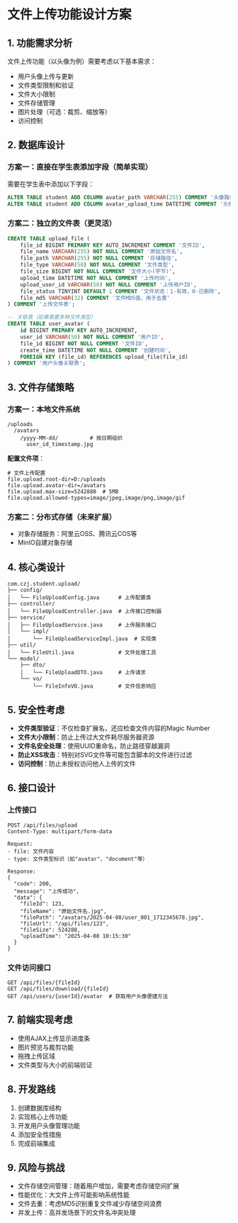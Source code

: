 # 文件上传功能设计方案

## 1. 功能需求分析

文件上传功能（以头像为例）需要考虑以下基本需求：

- 用户头像上传与更新
- 文件类型限制和验证
- 文件大小限制
- 文件存储管理
- 图片处理（可选：裁剪、缩放等）
- 访问控制

## 2. 数据库设计

### 方案一：直接在学生表添加字段（简单实现）

需要在学生表中添加以下字段：
```sql
ALTER TABLE student ADD COLUMN avatar_path VARCHAR(255) COMMENT '头像路径';
ALTER TABLE student ADD COLUMN avatar_upload_time DATETIME COMMENT '头像上传时间';
```

### 方案二：独立的文件表（更灵活）

```sql
CREATE TABLE upload_file (
    file_id BIGINT PRIMARY KEY AUTO_INCREMENT COMMENT '文件ID',
    file_name VARCHAR(255) NOT NULL COMMENT '原始文件名',
    file_path VARCHAR(255) NOT NULL COMMENT '存储路径',
    file_type VARCHAR(50) NOT NULL COMMENT '文件类型',
    file_size BIGINT NOT NULL COMMENT '文件大小(字节)',
    upload_time DATETIME NOT NULL COMMENT '上传时间',
    upload_user_id VARCHAR(50) NOT NULL COMMENT '上传用户ID',
    file_status TINYINT DEFAULT 1 COMMENT '文件状态：1-有效，0-已删除',
    file_md5 VARCHAR(32) COMMENT '文件MD5值，用于去重'
) COMMENT '上传文件表';

-- 关联表（如果需要多种文件类型）
CREATE TABLE user_avatar (
    id BIGINT PRIMARY KEY AUTO_INCREMENT,
    user_id VARCHAR(50) NOT NULL COMMENT '用户ID',
    file_id BIGINT NOT NULL COMMENT '文件ID',
    create_time DATETIME NOT NULL COMMENT '创建时间',
    FOREIGN KEY (file_id) REFERENCES upload_file(file_id)
) COMMENT '用户头像关联表';
```

## 3. 文件存储策略

### 方案一：本地文件系统

```
/uploads
  /avatars
    /yyyy-MM-dd/          # 按日期组织
      user_id_timestamp.jpg
```

**配置文件项**：
```properties
# 文件上传配置
file.upload.root-dir=D:/uploads
file.upload.avatar-dir=/avatars
file.upload.max-size=5242880  # 5MB
file.upload.allowed-types=image/jpeg,image/png,image/gif
```

### 方案二：分布式存储（未来扩展）

- 对象存储服务：阿里云OSS、腾讯云COS等
- MinIO自建对象存储

## 4. 核心类设计

```
com.czj.student.upload/
├── config/
│   └── FileUploadConfig.java      # 上传配置类
├── controller/
│   └── FileUploadController.java  # 上传接口控制器
├── service/
│   ├── FileUploadService.java     # 上传服务接口
│   └── impl/
│       └── FileUploadServiceImpl.java  # 实现类
├── util/
│   └── FileUtil.java              # 文件处理工具
└── model/
    ├── dto/
    │   └── FileUploadDTO.java     # 上传请求
    └── vo/
        └── FileInfoVO.java        # 文件信息响应
```

## 5. 安全性考虑

- **文件类型验证**：不仅检查扩展名，还应检查文件内容的Magic Number
- **文件大小限制**：防止上传过大文件耗尽服务器资源
- **文件名安全处理**：使用UUID重命名，防止路径穿越漏洞
- **防止XSS攻击**：特别对SVG文件等可能包含脚本的文件进行过滤
- **访问控制**：防止未授权访问他人上传的文件

## 6. 接口设计

### 上传接口

```
POST /api/files/upload
Content-Type: multipart/form-data

Request:
- file: 文件内容
- type: 文件类型标识（如"avatar"、"document"等）

Response:
{
  "code": 200,
  "message": "上传成功",
  "data": {
    "fileId": 123,
    "fileName": "原始文件名.jpg",
    "filePath": "/avatars/2025-04-08/user_001_1712345678.jpg",
    "fileUrl": "/api/files/123",
    "fileSize": 524288,
    "uploadTime": "2025-04-08 10:15:30"
  }
}
```

### 文件访问接口

```
GET /api/files/{fileId}
GET /api/files/download/{fileId}
GET /api/users/{userId}/avatar  # 获取用户头像便捷方法
```

## 7. 前端实现考虑

- 使用AJAX上传显示进度条
- 图片预览与裁剪功能
- 拖拽上传区域
- 文件类型与大小的前端验证

## 8. 开发路线

1. 创建数据库结构
2. 实现核心上传功能
3. 开发用户头像管理功能
4. 添加安全性措施
5. 完成前端集成

## 9. 风险与挑战

- 文件存储空间管理：随着用户增加，需要考虑存储空间扩展
- 性能优化：大文件上传可能影响系统性能
- 文件去重：考虑MD5识别重复文件减少存储空间浪费
- 并发上传：高并发场景下的文件名冲突处理 
